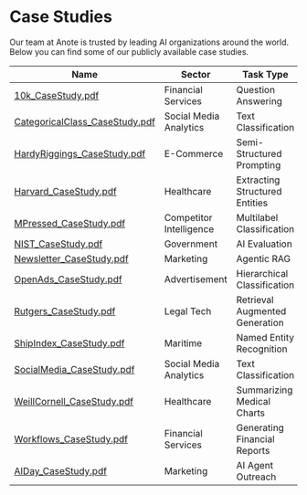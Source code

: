 # Case Studies

Our team at Anote is trusted by leading AI organizations around the world. Below you can find some of our publicly available case studies.

| Name                          | Sector                       | Task Type                             |
|-------------------------------|------------------------------|---------------------------------------|
| [10k_CaseStudy.pdf](https://github.com/nv78/Anote/blob/main/materials/marketing/CaseStudies/10k_CaseStudy.pdf)          | Financial Services            | Question Answering                  |
| [CategoricalClass_CaseStudy.pdf](https://github.com/nv78/Anote/blob/main/materials/marketing/CaseStudies/CategoricalClass_CaseStudy.pdf) | Social Media Analytics       | Text Classification                |
| [HardyRiggings_CaseStudy.pdf](https://github.com/nv78/Anote/blob/main/materials/marketing/CaseStudies/HardyRiggings_CaseStudy.pdf) | E-Commerce                   | Semi-Structured Prompting           |
| [Harvard_CaseStudy.pdf](https://github.com/nv78/Anote/blob/main/materials/marketing/CaseStudies/Harvard_CaseStudy.pdf)   | Healthcare                   | Extracting Structured Entities      |
| [MPressed_CaseStudy.pdf](https://github.com/nv78/Anote/blob/main/materials/marketing/CaseStudies/MPressed_CaseStudy.pdf) | Competitor Intelligence      | Multilabel Classification           |
| [NIST_CaseStudy.pdf](https://github.com/nv78/Anote/blob/main/materials/marketing/CaseStudies/NIST_CaseStudy.pdf)         | Government                   | AI Evaluation                       |
| [Newsletter_CaseStudy.pdf](https://github.com/nv78/Anote/blob/main/materials/marketing/CaseStudies/Newsletter_CaseStudy.pdf) | Marketing                | Agentic RAG        |
| [OpenAds_CaseStudy.pdf](https://github.com/nv78/Anote/blob/main/materials/marketing/CaseStudies/OpenAds_CaseStudy.pdf)   | Advertisement                | Hierarchical Classification         |
| [Rutgers_CaseStudy.pdf](https://github.com/nv78/Anote/blob/main/materials/marketing/CaseStudies/Rutgers_CaseStudy.pdf)   | Legal Tech                   | Retrieval Augmented Generation      |
| [ShipIndex_CaseStudy.pdf](https://github.com/nv78/Anote/blob/main/materials/marketing/CaseStudies/ShipIndex_CaseStudy.pdf) | Maritime                     | Named Entity Recognition            |
| [SocialMedia_CaseStudy.pdf](https://github.com/nv78/Anote/blob/main/materials/marketing/CaseStudies/SocialMedia_CaseStudy.pdf) | Social Media Analytics       | Text Classification                |
| [WeillCornell_CaseStudy.pdf](https://github.com/nv78/Anote/blob/main/materials/marketing/CaseStudies/WeillCornell_CaseStudy.pdf) | Healthcare                   | Summarizing Medical Charts          |
| [Workflows_CaseStudy.pdf](https://github.com/nv78/Anote/blob/main/materials/marketing/CaseStudies/Workflows_CaseStudy.pdf) | Financial Services           | Generating Financial Reports        |
| [AIDay_CaseStudy.pdf](https://github.com/nv78/Anote/blob/main/materials/marketing/CaseStudies/AIDay_CaseStudy.pdf)       | Marketing                    | AI Agent Outreach                  |
